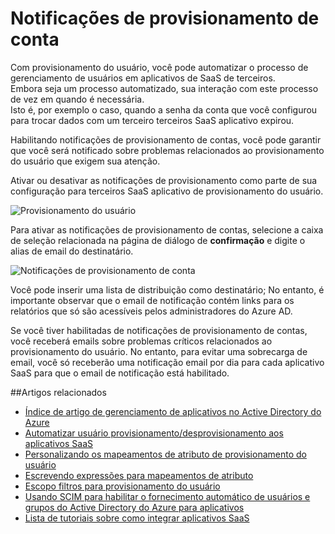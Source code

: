 <properties
    pageTitle="Notificações de provisionamento de contas | Microsoft Azure"
    description="Saiba como garantir que você será notificado sobre problemas relacionados ao provisionamento do usuário que exigem sua atenção, permitindo que as notificações de provisionamento de contas."
    services="active-directory"
    documentationCenter=""
    authors="markusvi"
    manager="femila"
    editor=""/>

<tags
    ms.service="active-directory"
    ms.workload="identity"
    ms.tgt_pltfrm="na"
    ms.devlang="na"
    ms.topic="article"
    ms.date="10/10/2016"
    ms.author="markusvi"/>


# <a name="account-provisioning-notifications"></a>Notificações de provisionamento de conta

Com provisionamento do usuário, você pode automatizar o processo de gerenciamento de usuários em aplicativos de SaaS de terceiros. <br>
Embora seja um processo automatizado, sua interação com este processo de vez em quando é necessária. <br>
Isto é, por exemplo o caso, quando a senha da conta que você configurou para trocar dados com um terceiro terceiros SaaS aplicativo expirou. 

Habilitando notificações de provisionamento de contas, você pode garantir que você será notificado sobre problemas relacionados ao provisionamento do usuário que exigem sua atenção.

Ativar ou desativar as notificações de provisionamento como parte de sua configuração para terceiros SaaS aplicativo de provisionamento do usuário.

![Provisionamento do usuário][1] 



Para ativar as notificações de provisionamento de contas, selecione a caixa de seleção relacionada na página de diálogo de **confirmação** e digite o alias de email do destinatário.

![Notificações de provisionamento de conta][2]
 


Você pode inserir uma lista de distribuição como destinatário; No entanto, é importante observar que o email de notificação contém links para os relatórios que só são acessíveis pelos administradores do Azure AD.

Se você tiver habilitadas de notificações de provisionamento de contas, você receberá emails sobre problemas críticos relacionados ao provisionamento do usuário. No entanto, para evitar uma sobrecarga de email, você só receberão uma notificação email por dia para cada aplicativo SaaS para que o email de notificação está habilitado.


##<a name="related-articles"></a>Artigos relacionados

- [Índice de artigo de gerenciamento de aplicativos no Active Directory do Azure](active-directory-apps-index.md)
- [Automatizar usuário provisionamento/desprovisionamento aos aplicativos SaaS](active-directory-saas-app-provisioning.md)
- [Personalizando os mapeamentos de atributo de provisionamento do usuário](active-directory-saas-customizing-attribute-mappings.md)
- [Escrevendo expressões para mapeamentos de atributo](active-directory-saas-writing-expressions-for-attribute-mappings.md)
- [Escopo filtros para provisionamento do usuário](active-directory-saas-scoping-filters.md)
- [Usando SCIM para habilitar o fornecimento automático de usuários e grupos do Active Directory do Azure para aplicativos](active-directory-scim-provisioning.md)
- [Lista de tutoriais sobre como integrar aplicativos SaaS](active-directory-saas-tutorial-list.md)



<!--Image references-->
[1]: ./media/active-directory-saas-account-provisioning-notifications/ic766307.png
[2]: ./media/active-directory-saas-account-provisioning-notifications/ic766308.png